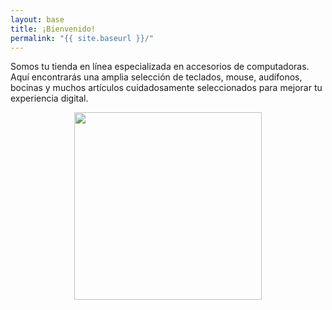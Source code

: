 ```yaml
---
layout: base
title: ¡Bienvenido!
permalink: "{{ site.baseurl }}/"
---
```


Somos tu tienda en línea especializada en accesorios de computadoras. Aquí encontrarás una amplia selección de teclados, mouse, audífonos, bocinas y muchos artículos cuidadosamente seleccionados para mejorar tu experiencia digital. 

<div style="text-align: center;">
    <img src="{{ site.baseurl }}/assets/accesorios.jpg" width="300" />
</div>